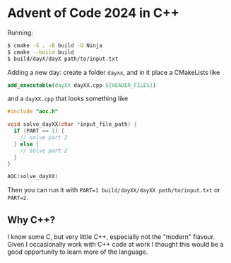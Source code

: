 # Advent of Code 2024 in C++

Running:

```sh
$ cmake -S . -B build -G Ninja
$ cmake --build build
$ build/dayX/dayX path/to/input.txt
```

Adding a new day: create a folder `dayxx`, and in it place a CMakeLists like

```cmake
add_executable(dayXX dayXX.cpp ${HEADER_FILES})
```

and a `dayXX.cpp` that looks something like

```cpp
#include "aoc.h"

void solve_dayXX(char *input_file_path) {
  if (PART == 1) {
    // solve part 2
  } else {
    // solve part 2
  }
}

AOC(solve_dayXX)
```

Then you can run it with `PART=1 build/dayXX/dayXX path/to/input.txt` or `PART=2`.

## Why C++?

I know some C, but very little C++, especially not the "modern" flavour. Given I occasionally work with C++ code at work I thought this would be a good opportunity to learn more of the language.
